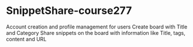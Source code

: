 # SnippetShare-course277
Account creation and profile management for users Create board with Title and Category Share snippets on the board with information like Title, tags, content and URL
